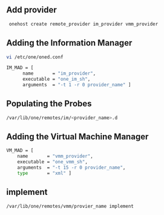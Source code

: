 
## Add provider
```bash
 onehost create remote_provider im_provider vmm_provider
```

## Adding the Information Manager

```bash
vi /etc/one/oned.conf

IM_MAD = [
      name       = "im_provider",
      executable = "one_im_sh",
      arguments  = "-t 1 -r 0 provider_name" ]
```
## Populating the Probes
```bash
/var/lib/one/remotes/im/<provider_name>.d

```


## Adding the Virtual Machine Manager
```bash
VM_MAD = [
    name       = "vmm_provider",
    executable = "one_vmm_sh",
    arguments  = "-t 15 -r 0 provider_name",
    type       = "xml" ]
```

## implement
```bash
/var/lib/one/remotes/vmm/provier_name implement

```

